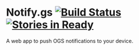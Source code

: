 # Notify.gs [![Build Status](https://travis-ci.org/crodgers/Notify.gs.svg?branch=master)](https://travis-ci.org/crodgers/Notify.gs) [![Stories in Ready](https://badge.waffle.io/crodgers/Notify.gs.svg?label=ready&title=Ready)](http://waffle.io/crodgers/Notify.gs)

A web app to push OGS notifications to your device.
